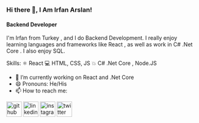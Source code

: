 ### Hi there 👋,  I Am Irfan Arslan!
#### Backend Developer
I'm Irfan from Turkey , and I do Backend Development. I really enjoy learning languages and frameworks like React , as well as work in C# .Net Core . I also enjoy SQL.

Skills:  ⚛ React  💻 HTML, CSS, JS  💥 C# .Net Core , Node.JS

- 🔭 I’m currently working on React and .Net Core
- 😄 Pronouns: He/His 
- 📫 How to reach me:   

[<img src='https://cdn.jsdelivr.net/npm/simple-icons@3.0.1/icons/github.svg' alt='github' height='40'>](https://github.com/irfanarslann)      [<img src='https://cdn.jsdelivr.net/npm/simple-icons@3.0.1/icons/linkedin.svg' alt='linkedin' height='40'>](https://www.linkedin.com/in/irfanarslaann/)     [<img src='https://cdn.jsdelivr.net/npm/simple-icons@3.0.1/icons/instagram.svg' alt='instagram' height='40'>](https://www.instagram.com/irfanarslaaan/)        [<img src='https://cdn.jsdelivr.net/npm/simple-icons@3.0.1/icons/twitter.svg' alt='twitter' height='40'>](https://twitter.com/samsepii0l)  
